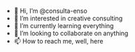 - 👋 Hi, I’m @consulta-enso
- 👀 I’m interested in creative consulting
- 🌱 I’m currently learning everything
- 💞️ I’m looking to collaborate on anything
- 📫 How to reach me, well, here

<!---
consulta-enso/consulta-enso is a ✨ special ✨ repository because its `README.md` (this file) appears on your GitHub profile.
You can click the Preview link to take a look at your changes.
--->
